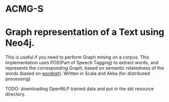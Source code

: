 ACMG-S
======

# Graph representation of a Text using Neo4j.
This is useful if you need to perform Graph mining on a corpus. 
This implementation uses POS(Part of Speech Tagging) to extract words, and represents the corresponding Graph, based on semantic relatedness of the words (based on [wordnet](https://wordnet.princeton.edu/)).
Written in Scala and Akka (for distributed processing)

TODO: downloading OpenNLP trained data and put in the sbt resource directory. 
